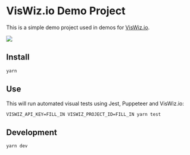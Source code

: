 # VisWiz.io Demo Project

This is a simple demo project used in demos for [VisWiz.io](https://www.viswiz.io).

[![](https://img.shields.io/travis/viswiz-io/demo-project.svg)](https://travis-ci.org/viswiz-io/demo-project)

## Install

```
yarn
```

## Use

This will run automated visual tests using Jest, Puppeteer and VisWiz.io:

```
VISWIZ_API_KEY=FILL_IN VISWIZ_PROJECT_ID=FILL_IN yarn test
```

## Development

```
yarn dev
```
